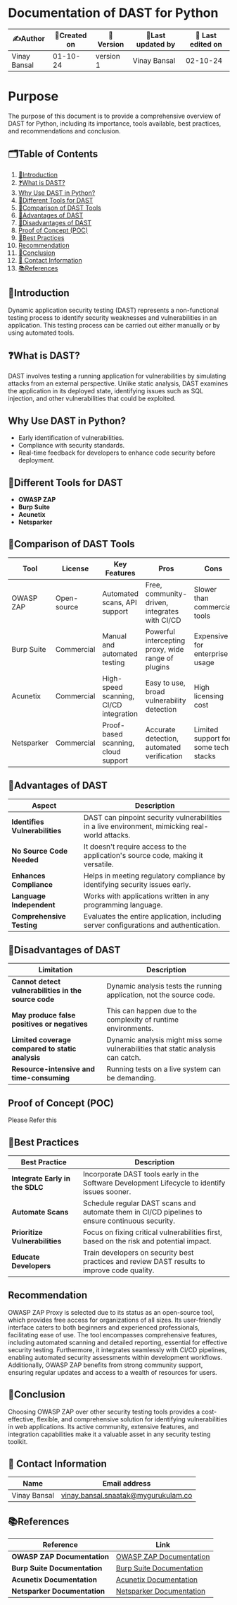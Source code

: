 # Documentation of DAST for Python
  
| ✍️Author      | 📅Created on  |📌 Version    | 📝Last updated by |📅 Last edited on |
|-------------|-------------|------------|-----------------|----------------|
| Vinay Bansal | 01-10-24 | version 1 | Vinay Bansal | 02-10-24 |

# Purpose
The purpose of this document is to provide a comprehensive overview of DAST for Python, including its importance, tools available, best practices, and recommendations and conclusion.

##  🗂️Table of Contents
1. [📖Introduction](#introduction)
2. [❓What is DAST?](#what-is-dast)
3. [Why Use DAST in Python?](#why-use-dast-in-python)
4. [🔧Different Tools for DAST](#different-tools-for-dast)
5. [🔬Comparison of DAST Tools](#comparison-of-dast-tools)
6. [🌟Advantages of DAST](#advantages-of-dast)
7. [🌟Disadvantages of DAST](#disadvantages-of-dast)
8. [Proof of Concept (POC)](#proof-of-concept-poc)
9. [📏Best Practices](#best-practices)
10. [Recommendation](#recommendation)
11. [📝Conclusion](#conclusion)
12. [📧 Contact Information](#-contact-information)
13. [📚References](#references)

## 📖Introduction
Dynamic application security testing (DAST) represents a non-functional testing process to identify security weaknesses and vulnerabilities in an application. This testing process can be carried out either manually or by using automated tools.

## ❓What is DAST?
DAST involves testing a running application for vulnerabilities by simulating attacks from an external perspective. Unlike static analysis, DAST examines the application in its deployed state, identifying issues such as SQL injection, and other vulnerabilities that could be exploited.

## Why Use DAST in Python?
- Early identification of vulnerabilities.
- Compliance with security standards.
- Real-time feedback for developers to enhance code security before deployment.

## 🔧Different Tools for DAST
- **OWASP ZAP**
- **Burp Suite**
- **Acunetix**
- **Netsparker**


## 🔬Comparison of DAST Tools
| **Tool**        | **License**    | **Key Features**                    | **Pros**                                     | **Cons**                                      |
|-----------------|----------------|------------------------------------|---------------------------------------------|----------------------------------------------|
| OWASP ZAP       | Open-source    | Automated scans, API support       | Free, community-driven, integrates with CI/CD | Slower than commercial tools                |
| Burp Suite      | Commercial     | Manual and automated testing       | Powerful intercepting proxy, wide range of plugins | Expensive for enterprise usage              |
| Acunetix        | Commercial     | High-speed scanning, CI/CD integration | Easy to use, broad vulnerability detection | High licensing cost                         |
| Netsparker      | Commercial     | Proof-based scanning, cloud support  | Accurate detection, automated verification | Limited support for some tech stacks        |

## 🌟Advantages of DAST
| **Aspect**                          | **Description**                                                                 |
|-------------------------------------|---------------------------------------------------------------------------------|
| **Identifies Vulnerabilities**      | DAST can pinpoint security vulnerabilities in a live environment, mimicking real-world attacks. |
| **No Source Code Needed**           | It doesn't require access to the application's source code, making it versatile. |
| **Enhances Compliance**             | Helps in meeting regulatory compliance by identifying security issues early. |
| **Language Independent**            | Works with applications written in any programming language. |
| **Comprehensive Testing**           | Evaluates the entire application, including server configurations and authentication. |


## 🌟Disadvantages of DAST

| **Limitation** | **Description** |
|------------|-------------|
| **Cannot detect vulnerabilities in the source code** | Dynamic analysis tests the running application, not the source code. |
| **May produce false positives or negatives** | This can happen due to the complexity of runtime environments. |
| **Limited coverage compared to static analysis** | Dynamic analysis might miss some vulnerabilities that static analysis can catch. |
| **Resource-intensive and time-consuming** | Running tests on a live system can be demanding. |




## Proof of Concept (POC)

Please Refer this 

## 📏Best Practices
| **Best Practice**                                | **Description**                                                                                 |
|--------------------------------------------------|-------------------------------------------------------------------------------------------------|
| **Integrate Early in the SDLC**                   | Incorporate DAST tools early in the Software Development Lifecycle to identify issues sooner.    |
| **Automate Scans**                                | Schedule regular DAST scans and automate them in CI/CD pipelines to ensure continuous security.  |
| **Prioritize Vulnerabilities**                    | Focus on fixing critical vulnerabilities first, based on the risk and potential impact.          |
| **Educate Developers**                            | Train developers on security best practices and review DAST results to improve code quality.     |


## Recommendation
OWASP ZAP Proxy is selected due to its status as an open-source tool, which provides free access for organizations of all sizes. Its user-friendly interface caters to both beginners and experienced professionals, facilitating ease of use. The tool encompasses comprehensive features, including automated scanning and detailed reporting, essential for effective security testing. Furthermore, it integrates seamlessly with CI/CD pipelines, enabling automated security assessments within development workflows. Additionally, OWASP ZAP benefits from strong community support, ensuring regular updates and access to a wealth of resources for users.


## 📝Conclusion
Choosing OWASP ZAP over other security testing tools provides a cost-effective, flexible, and comprehensive solution for identifying vulnerabilities in web applications. Its active community, extensive features, and integration capabilities make it a valuable asset in any security testing toolkit.

##  📧 Contact Information
| Name | Email address|
|------|---------------------|
| Vinay Bansal | vinay.bansal.snaatak@mygurukulam.co |

## 📚References
| **Reference**                   | **Link**                                                   |
|---------------------------------|-----------------------------------------------------------|
| **OWASP ZAP Documentation**     | [OWASP ZAP Documentation](https://www.zaproxy.org/)        |
| **Burp Suite Documentation**    | [Burp Suite Documentation](https://portswigger.net/burp/documentation) |
| **Acunetix Documentation**      | [Acunetix Documentation](https://www.acunetix.com/support/) |
| **Netsparker Documentation**    | [Netsparker Documentation](https://www.netsparker.com/support/) |
